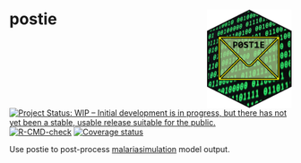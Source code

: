 
<!-- README.md is generated from README.Rmd. Please edit that file -->

# postie <img src="man/figures/postie_hex.png" align="right" width=30% height=30% />

<!-- badges: start -->

[![Project Status: WIP – Initial development is in progress, but there
has not yet been a stable, usable release suitable for the
public.](https://www.repostatus.org/badges/latest/wip.svg)](https://www.repostatus.org/#wip)
[![R-CMD-check](https://github.com/mrc-ide/postie/workflows/R-CMD-check/badge.svg)](https://github.com/mrc-ide/postie/actions)
[![Coverage
status](https://codecov.io/gh/mrc-ide/postie/branch/main/graph/badge.svg)](https://codecov.io/github/mrc-ide/postie)
<!-- badges: end -->

Use postie to post-process
[malariasimulation](https://mrc-ide.github.io/malariasimulation/) model
output.
